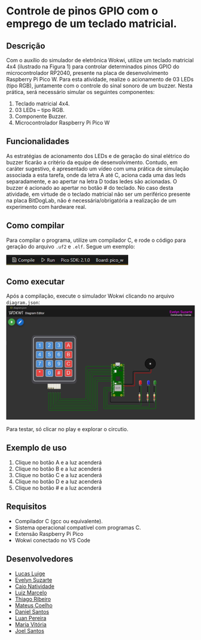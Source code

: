 # Controle de pinos GPIO com o emprego de um teclado matricial.

## Descrição
Com o auxílio do simulador de eletrônica Wokwi, utilize um teclado matricial 4x4 (ilustrado na Figura 1) para controlar determinados pinos GPIO do microcontrolador RP2040, presente na placa de desenvolvimento Raspberry Pi Pico W. Para esta atividade, realize o acionamento de 03 LEDs (tipo RGB), juntamente com o controle do sinal sonoro de um buzzer. Nesta prática, será necessário simular os seguintes componentes:

1) Teclado matricial 4x4.
2) 03 LEDs – tipo RGB.
3) Componente Buzzer.
4) Microcontrolador Raspberry Pi Pico W


## Funcionalidades
As estratégias de acionamento dos LEDs e de geração do sinal elétrico do buzzer ficarão a critério da equipe de desenvolvimento. Contudo, em caráter sugestivo, é apresentado um vídeo com uma prática de simulação associada a esta tarefa, onde da letra A até C, aciona cada uma das leds separadamente, e ao apertar na letra D todas ledes são acionadas. O buzzer é acionado ao apertar no botão # do teclado. No caso desta atividade, em virtude de o teclado matricial não ser um periférico presente na placa BitDogLab, não é necessária/obrigatória a realização de um experimento com hardware real. 


## Como compilar
Para compilar o programa, utilize um compilador C, e rode o código para geração do arquivo `.uf2` e `.elf`. Segue um exemplo:

![botao compilador](photos_readme\compilador.png)

## Como executar
Após a compilação, execute o simulador Wokwi clicando no arquivo `diagram.json`:
![circuito](photos_readme\circuito.png)


Para testar, só clicar no play e explorar o circutio.

## Exemplo de uso
1. Clique no botão A e a luz acenderá
2. Clique no botão B e a luz acenderá
3. Clique no botão C e a luz acenderá
4. Clique no botão D e a luz acenderá
5. Clique no botão # e a luz acenderá

## Requisitos
- Compilador C (gcc ou equivalente).
- Sistema operacional compatível com programas C.
- Extensão Raspberry Pi Pico 
- Wokwi conectado no VS Code

## Desenvolvedores
- [Lucas Luige](https://github.com/lluigecm)
- [Evelyn Suzarte](https://github.com/Evelynsuzarte)
- [Caio Natividade](https://github.com/CaioNatividade)
- [Luiz Marcelo](https://github.com/devluinix)
- [Thiago Ribeiro](https://github.com/devthiagoribeiro)
- [Mateus Coelho](https://github.com/mateuscoelhw)
- [Daniel Santos](https://github.com/DanielSantos08)
- [Luan Pereira](https://github.com/naulcs)
- [Maria Vitória](https://github.com/MaryVickk)
- [Joel Santos](https://github.com/JoelSantos-JS)